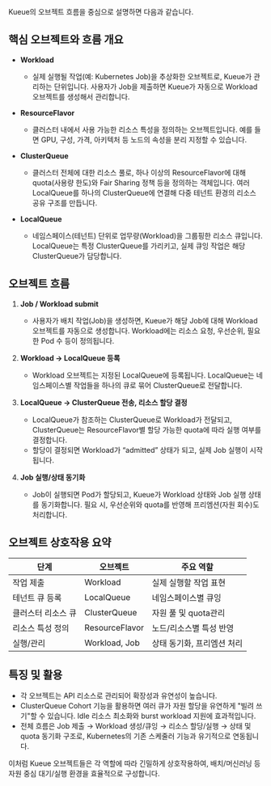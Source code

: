 Kueue의 오브젝트 흐름을 중심으로 설명하면 다음과 같습니다.

## 핵심 오브젝트와 흐름 개요

- **Workload**
  - 실제 실행될 작업(예: Kubernetes Job)을 추상화한 오브젝트로, Kueue가 관리하는 단위입니다. 사용자가 Job을 제출하면 Kueue가 자동으로 Workload 오브젝트를 생성해서 관리합니다.

- **ResourceFlavor**
  - 클러스터 내에서 사용 가능한 리소스 특성을 정의하는 오브젝트입니다. 예를 들면 GPU, 구성, 가격, 아키텍처 등 노드의 속성을 분리 지정할 수 있습니다.

- **ClusterQueue**
  - 클러스터 전체에 대한 리소스 풀로, 하나 이상의 ResourceFlavor에 대해 quota(사용량 한도)와 Fair Sharing 정책 등을 정의하는 객체입니다. 여러 LocalQueue를 하나의 ClusterQueue에 연결해 다중 테넌트 환경의 리소스 공유 구조를 만듭니다.

- **LocalQueue**
  - 네임스페이스(테넌트) 단위로 업무량(Workload)을 그룹핑한 리소스 큐입니다. LocalQueue는 특정 ClusterQueue를 가리키고, 실제 큐잉 작업은 해당 ClusterQueue가 담당합니다.

## 오브젝트 흐름

1. **Job / Workload submit**
   - 사용자가 배치 작업(Job)을 생성하면, Kueue가 해당 Job에 대해 Workload 오브젝트를 자동으로 생성합니다. Workload에는 리소스 요청, 우선순위, 필요한 Pod 수 등이 정의됩니다.

2. **Workload → LocalQueue 등록**
   - Workload 오브젝트는 지정된 LocalQueue에 등록됩니다. LocalQueue는 네임스페이스별 작업들을 하나의 큐로 묶어 ClusterQueue로 전달합니다.

3. **LocalQueue → ClusterQueue 전송, 리소스 할당 결정**
   - LocalQueue가 참조하는 ClusterQueue로 Workload가 전달되고, ClusterQueue는 ResourceFlavor별 할당 가능한 quota에 따라 실행 여부를 결정합니다.
   - 할당이 결정되면 Workload가 “admitted” 상태가 되고, 실제 Job 실행이 시작됩니다.

4. **Job 실행/상태 동기화**
   - Job이 실행되면 Pod가 할당되고, Kueue가 Workload 상태와 Job 실행 상태를 동기화합니다. 필요 시, 우선순위와 quota를 반영해 프리엠션(자원 회수)도 처리합니다.

## 오브젝트 상호작용 요약

| 단계                | 오브젝트          | 주요 역할                    |
|--------------------|------------------|-----------------------------|
| 작업 제출          | Workload         | 실제 실행할 작업 표현        |
| 테넌트 큐 등록      | LocalQueue       | 네임스페이스별 큐잉          |
| 클러스터 리소스 큐  | ClusterQueue     | 자원 풀 및 quota관리         |
| 리소스 특성 정의    | ResourceFlavor   | 노드/리소스별 특성 반영      |
| 실행/관리           | Workload, Job    | 상태 동기화, 프리엠션 처리   |

## 특징 및 활용

- 각 오브젝트는 API 리소스로 관리되어 확장성과 유연성이 높습니다.
- ClusterQueue Cohort 기능을 활용하면 여러 큐가 자원 할당을 유연하게 "빌려 쓰기"할 수 있습니다. Idle 리소스 최소화와 burst workload 지원에 효과적입니다.
- 전체 흐름은 Job 제출 → Workload 생성/큐잉 → 리소스 할당/실행 → 상태 및 quota 동기화 구조로, Kubernetes의 기존 스케줄러 기능과 유기적으로 연동됩니다.

이처럼 Kueue 오브젝트들은 각 역할에 따라 긴밀하게 상호작용하여, 배치/머신러닝 등 자원 중심 대기/실행 환경을 효율적으로 구성합니다.

